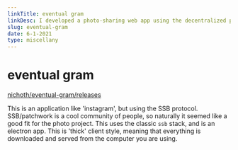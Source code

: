 ```yaml
---
linkTitle: eventual gram
linkDesc: I developed a photo-sharing web app using the decentralized protocol secure-scuttlebutt (SSB)
slug: eventual-gram
date: 6-1-2021
type: miscellany
---
```


# eventual gram

[nichoth/eventual-gram/releases](https://github.com/nichoth/eventual-gram/releases)

This is an application like 'instagram', but using the SSB protocol. SSB/patchwork is a cool community of people, so naturally it seemed like a good fit for the photo project. This uses the classic `ssb` stack, and is an electron app. This is 'thick' client style, meaning that everything is downloaded and served from the computer you are using.
